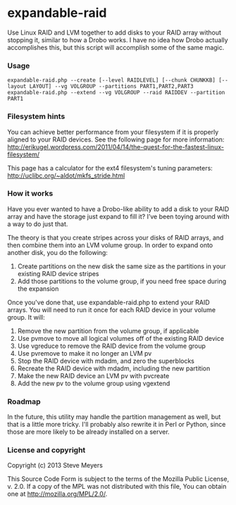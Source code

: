 expandable-raid
===============

Use Linux RAID and LVM together to add disks to your RAID array without stopping it, similar to how a Drobo works.  I have no
idea how Drobo actually accomplishes this, but this script will accomplish some of the same magic.

### Usage

```
expandable-raid.php --create [--level RAIDLEVEL] [--chunk CHUNKKB] [--layout LAYOUT] --vg VOLGROUP --partitions PART1,PART2,PART3
expandable-raid.php --extend --vg VOLGROUP --raid RAIDDEV --partition PART1
```

### Filesystem hints

You can achieve better performance from your filesystem if it is properly aligned to your RAID devices.  See the following page for more information: http://erikugel.wordpress.com/2011/04/14/the-quest-for-the-fastest-linux-filesystem/

This page has a calculator for the ext4 filesystem's tuning parameters: http://uclibc.org/~aldot/mkfs_stride.html

### How it works

Have you ever wanted to have a Drobo-like ability to add a disk to your RAID array and have the storage just expand to fill it?  I’ve been toying around with a way to do just that.

The theory is that you create stripes across your disks of RAID arrays, and then combine them into an LVM volume group.  In order to expand onto another disk, you do the following:

1. Create partitions on the new disk the same size as the partitions in your existing RAID device stripes
1. Add those partitions to the volume group, if you need free space during the expansion

Once you've done that, use expandable-raid.php to extend your RAID arrays.  You will need to run it once for each RAID device in your volume group.  It will:

1. Remove the new partition from the volume group, if applicable
1. Use pvmove to move all logical volumes off of the existing RAID device
1. Use vgreduce to remove the RAID device from the volume group
1. Use pvremove to make it no longer an LVM pv
1. Stop the RAID device with mdadm, and zero the superblocks
1. Recreate the RAID device with mdadm, including the new partition
1. Make the new RAID device an LVM pv with pvcreate
1. Add the new pv to the volume group using vgextend

### Roadmap

In the future, this utility may handle the partition management as well, but that is a little more tricky.  I'll probably also rewrite it in Perl or Python, since those are more likely to be already installed on a server.

### License and copyright

Copyright (c) 2013 Steve Meyers

This Source Code Form is subject to the terms of the Mozilla Public License, v. 2.0. If a copy of the MPL was not distributed with this file, You can obtain one at http://mozilla.org/MPL/2.0/.

